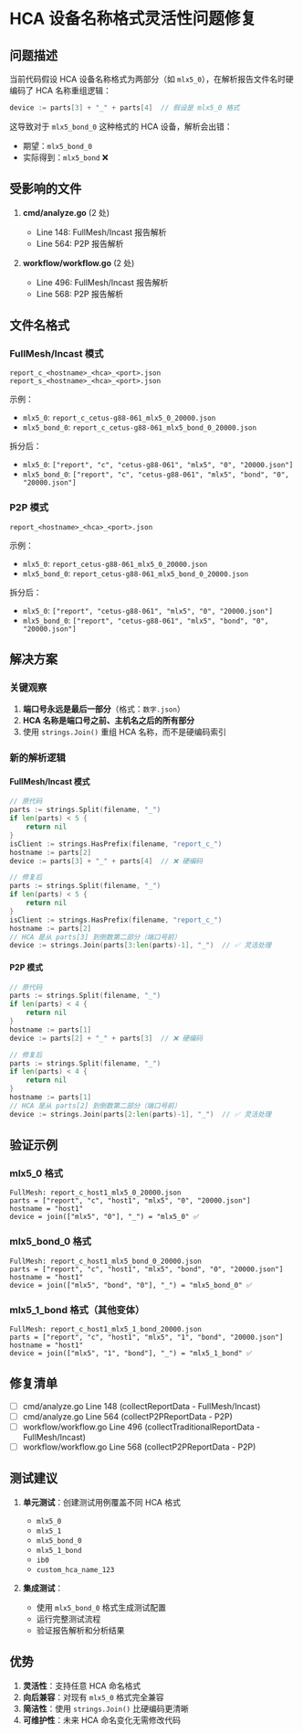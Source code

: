# HCA 设备名称格式灵活性问题修复

## 问题描述

当前代码假设 HCA 设备名称格式为两部分（如 `mlx5_0`），在解析报告文件名时硬编码了 HCA 名称重组逻辑：

```go
device := parts[3] + "_" + parts[4]  // 假设是 mlx5_0 格式
```

这导致对于 `mlx5_bond_0` 这种格式的 HCA 设备，解析会出错：
- 期望：`mlx5_bond_0`
- 实际得到：`mlx5_bond` ❌

## 受影响的文件

1. **cmd/analyze.go** (2 处)
   - Line 148: FullMesh/Incast 报告解析
   - Line 564: P2P 报告解析

2. **workflow/workflow.go** (2 处)
   - Line 496: FullMesh/Incast 报告解析
   - Line 568: P2P 报告解析

## 文件名格式

### FullMesh/Incast 模式
```
report_c_<hostname>_<hca>_<port>.json
report_s_<hostname>_<hca>_<port>.json
```

示例：
- `mlx5_0`: `report_c_cetus-g88-061_mlx5_0_20000.json`
- `mlx5_bond_0`: `report_c_cetus-g88-061_mlx5_bond_0_20000.json`

拆分后：
- `mlx5_0`: `["report", "c", "cetus-g88-061", "mlx5", "0", "20000.json"]`
- `mlx5_bond_0`: `["report", "c", "cetus-g88-061", "mlx5", "bond", "0", "20000.json"]`

### P2P 模式
```
report_<hostname>_<hca>_<port>.json
```

示例：
- `mlx5_0`: `report_cetus-g88-061_mlx5_0_20000.json`
- `mlx5_bond_0`: `report_cetus-g88-061_mlx5_bond_0_20000.json`

拆分后：
- `mlx5_0`: `["report", "cetus-g88-061", "mlx5", "0", "20000.json"]`
- `mlx5_bond_0`: `["report", "cetus-g88-061", "mlx5", "bond", "0", "20000.json"]`

## 解决方案

### 关键观察
1. **端口号永远是最后一部分**（格式：`数字.json`）
2. **HCA 名称是端口号之前、主机名之后的所有部分**
3. 使用 `strings.Join()` 重组 HCA 名称，而不是硬编码索引

### 新的解析逻辑

#### FullMesh/Incast 模式
```go
// 原代码
parts := strings.Split(filename, "_")
if len(parts) < 5 {
    return nil
}
isClient := strings.HasPrefix(filename, "report_c_")
hostname := parts[2]
device := parts[3] + "_" + parts[4]  // ❌ 硬编码

// 修复后
parts := strings.Split(filename, "_")
if len(parts) < 5 {
    return nil
}
isClient := strings.HasPrefix(filename, "report_c_")
hostname := parts[2]
// HCA 是从 parts[3] 到倒数第二部分（端口号前）
device := strings.Join(parts[3:len(parts)-1], "_")  // ✅ 灵活处理
```

#### P2P 模式
```go
// 原代码
parts := strings.Split(filename, "_")
if len(parts) < 4 {
    return nil
}
hostname := parts[1]
device := parts[2] + "_" + parts[3]  // ❌ 硬编码

// 修复后
parts := strings.Split(filename, "_")
if len(parts) < 4 {
    return nil
}
hostname := parts[1]
// HCA 是从 parts[2] 到倒数第二部分（端口号前）
device := strings.Join(parts[2:len(parts)-1], "_")  // ✅ 灵活处理
```

## 验证示例

### mlx5_0 格式
```
FullMesh: report_c_host1_mlx5_0_20000.json
parts = ["report", "c", "host1", "mlx5", "0", "20000.json"]
hostname = "host1"
device = join(["mlx5", "0"], "_") = "mlx5_0" ✅
```

### mlx5_bond_0 格式
```
FullMesh: report_c_host1_mlx5_bond_0_20000.json
parts = ["report", "c", "host1", "mlx5", "bond", "0", "20000.json"]
hostname = "host1"
device = join(["mlx5", "bond", "0"], "_") = "mlx5_bond_0" ✅
```

### mlx5_1_bond 格式（其他变体）
```
FullMesh: report_c_host1_mlx5_1_bond_20000.json
parts = ["report", "c", "host1", "mlx5", "1", "bond", "20000.json"]
hostname = "host1"
device = join(["mlx5", "1", "bond"], "_") = "mlx5_1_bond" ✅
```

## 修复清单

- [ ] cmd/analyze.go Line 148 (collectReportData - FullMesh/Incast)
- [ ] cmd/analyze.go Line 564 (collectP2PReportData - P2P)
- [ ] workflow/workflow.go Line 496 (collectTraditionalReportData - FullMesh/Incast)
- [ ] workflow/workflow.go Line 568 (collectP2PReportData - P2P)

## 测试建议

1. **单元测试**：创建测试用例覆盖不同 HCA 格式
   - `mlx5_0`
   - `mlx5_1`
   - `mlx5_bond_0`
   - `mlx5_1_bond`
   - `ib0`
   - `custom_hca_name_123`

2. **集成测试**：
   - 使用 `mlx5_bond_0` 格式生成测试配置
   - 运行完整测试流程
   - 验证报告解析和分析结果

## 优势

1. **灵活性**：支持任意 HCA 命名格式
2. **向后兼容**：对现有 `mlx5_0` 格式完全兼容
3. **简洁性**：使用 `strings.Join()` 比硬编码更清晰
4. **可维护性**：未来 HCA 命名变化无需修改代码
